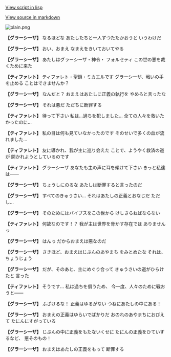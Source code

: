 [View script in lisp](../scripts/110140331.txt)

[View source in markdown](110140331.md)

![plain.png](../images/backgrounds/plain.png)

**【グラーシーザ】**
なるほどな
あたしたちと一人ずつたたかおうと
いうわけだ

**【グラーシーザ】**
おい、おまえ
なまえをきいておいてやる

**【グラーシーザ】**
あたしはグラーシーザ・神令・
フォルセティ
この世の悪を裁くために来た

**【ティファレト】**
ティファレト・聖鎖・ミカエルです
グラーシーザ、戦いの手を止める
ことはできませんか？

**【グラーシーザ】**
なんだと？
おまえはあたしに正義の執行を
やめろと言ったな

**【グラーシーザ】**
それは悪だ
ただちに断罪する

**【ティファレト】**
待って下さい
私は…過ちを犯しました…
全ての人々を救いたかったのに…

**【ティファレト】**
私の目は何も見ていなかったのです
そのせいで多くの血が流れました…

**【ティファレト】**
友に導かれ、我が主に巡り会えた
ことで、ようやく救済の道が
開かれようとしているのです

**【ティファレト】**
グラーシーザ
あなたも主の声に耳を傾けて下さい
きっと私達は――

**【グラーシーザ】**
ちょうしにのるな
あたしは断罪すると言ったのだ

**【グラーシーザ】**
すべてのきゅうさい…
それはあたしの正義とおなじだ
ただし…

**【グラーシーザ】**
そのためにはバイブスをこの世から
けしさらねばならない

**【ティファレト】**
何故なのです！？
我が主は世界を脅かす存在では
ありませんっ

**【グラーシーザ】**
はんっ
だからおまえは悪なのだ

**【グラーシーザ】**
さきほど、おまえはじぶんのあやまち
をみとめたな
それは、ちょうじょう

**【グラーシーザ】**
だが、そのあと、主にめぐり合って
きゅうさいの道がひらけたと
言った

**【ティファレト】**
そうです…
私は過ちを償うため、
今一度、人々のために戦おうと――

**【グラーシーザ】**
ふざけるな！
正義はゆるがない
つねにあたしの中にある！

**【グラーシーザ】**
おまえの正義はゆらいでばかりだ
おのれのあやまちにおびえて
たにんにすがっている

**【グラーシーザ】**
じぶんの中に正義をもたないくせに
たにんの正義をひていするなど、
悪そのもの！

**【グラーシーザ】**
おまえはあたしの正義をもって
断罪する